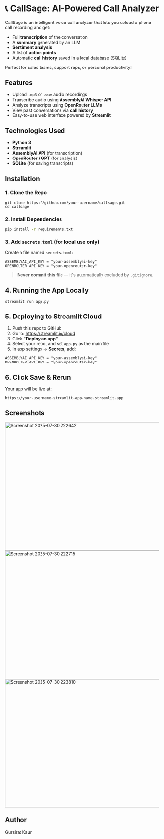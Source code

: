 # 📞 CallSage: AI-Powered Call Analyzer

CallSage is an intelligent voice call analyzer that lets you upload a phone call recording and get:

-  Full **transcription** of the conversation
-  A **summary** generated by an LLM
-  **Sentiment analysis**
-  A list of **action points**
-  Automatic **call history** saved in a local database (SQLite)

Perfect for sales teams, support reps, or personal productivity!



##  Features

-  Upload `.mp3` or `.wav` audio recordings
-  Transcribe audio using **AssemblyAI Whisper API**
-  Analyze transcripts using **OpenRouter LLMs**
-  View past conversations via **call history**
-  Easy-to-use web interface powered by **Streamlit**


##  Technologies Used

- **Python 3**
- **Streamlit**
- **AssemblyAI API** (for transcription)
- **OpenRouter / GPT** (for analysis)
- **SQLite** (for saving transcripts)




##  Installation

### 1. Clone the Repo

```
git clone https://github.com/your-username/callsage.git
cd callsage
```

### 2. Install Dependencies

```bash
pip install -r requirements.txt
```

### 3. Add `secrets.toml` (for local use only)

Create a file named `secrets.toml`:

```
ASSEMBLYAI_API_KEY = "your-assemblyai-key"
OPENROUTER_API_KEY = "your-openrouter-key"
```

> **Never commit this file** — it's automatically excluded by `.gitignore`.



## 4. Running the App Locally

```
streamlit run app.py
```



## 5. Deploying to Streamlit Cloud

1. Push this repo to GitHub
2. Go to: https://streamlit.io/cloud
3. Click **"Deploy an app"**
4. Select your repo, and set `app.py` as the main file
5. In app settings → **Secrets**, add:

```
ASSEMBLYAI_API_KEY = "your-assemblyai-key"
OPENROUTER_API_KEY = "your-openrouter-key"
```

## 6. Click **Save & Rerun**

   Your app will be live at:

```
https://your-username-streamlit-app-name.streamlit.app
```
## Screenshots
<img width="800" height="420" alt="Screenshot 2025-07-30 222642" src="https://github.com/user-attachments/assets/6967631b-c426-46d3-986a-e7b622f496ae" />
<img width="800" height="420" alt="Screenshot 2025-07-30 222715" src="https://github.com/user-attachments/assets/f74de0d4-0e4c-43aa-9047-b53263239ee0" />
<img width="800" height="420" alt="Screenshot 2025-07-30 223810" src="https://github.com/user-attachments/assets/bc73e567-43cc-4dde-a116-ebe4401e0ee5" />

## Author
   Gursirat Kaur


